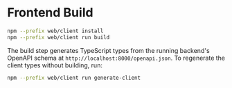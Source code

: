 # Frontend Build

```bash
npm --prefix web/client install
npm --prefix web/client run build
```

The build step generates TypeScript types from the running backend's OpenAPI
schema at `http://localhost:8000/openapi.json`. To regenerate the client types
without building, run:

```bash
npm --prefix web/client run generate-client
```
